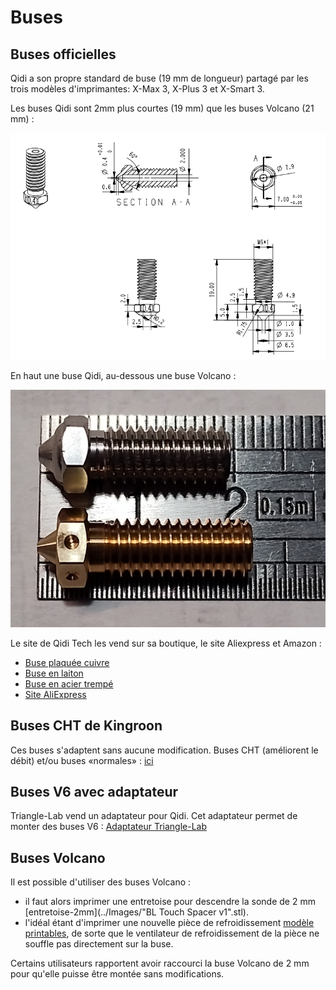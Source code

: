 # Buses

## Buses officielles

Qidi a son propre standard de buse (19 mm de longueur) partagé par les trois modèles d'imprimantes: X-Max 3, X-Plus 3 et X-Smart 3.

Les buses Qidi sont 2mm plus courtes (19 mm) que les buses Volcano (21 mm) :

![documentation qidi](../Images/xmax3-nozzle-size-diagram.png)

En haut une buse Qidi, au-dessous une buse Volcano :

![comparaison buses](../Images/comparaison-buses-xmax3-volcano.jpg)

Le site de Qidi Tech les vend sur sa boutique, le site Aliexpress et Amazon :
- [Buse plaquée cuivre](https://qidi3d.com/collections/x-max-3-accessories/products/x-max-3-x-plus-3-x-smart-3-copper-plated-nozzle)
- [Buse en laiton](https://qidi3d.com/products/x-max-3-x-plus-3-x-smart-3-brass-hot-end-1?variant=41573859786892)
- [Buse en acier trempé](https://qidi3d.com/products/x-max-3-x-plus-3-x-smart-3-hardened-steel-nozzle?variant=41521850384524)
- [Site AliExpress](https://fr.aliexpress.com/item/1005005476021622.html)

## Buses CHT de Kingroon

Ces buses s'adaptent sans aucune modification.
Buses CHT (améliorent le débit) et/ou buses «normales» : [ici](https://fr.aliexpress.com/item/1005006235068336.html)

## Buses V6 avec adaptateur

Triangle-Lab vend un adaptateur pour Qidi. Cet adaptateur permet de monter des buses V6 :
[Adaptateur Triangle-Lab](https://www.trianglelab.net/products/adapters-for-qidi-hotend?VariantsId=11364)

## Buses Volcano

Il est possible d'utiliser des buses Volcano :
- il faut alors imprimer une entretoise pour descendre la sonde de 2 mm [entretoise-2mm](../Images/"BL Touch Spacer v1".stl).
- l'idéal étant d'imprimer une nouvelle pièce de refroidissement [modèle printables](https://www.printables.com/fr/model/634938-qidi-x-smartplusmax-3-fan-duct-for-volcano-nozzle-/files), de sorte que le ventilateur
de refroidissement de la pièce ne souffle pas directement sur la buse.

Certains utilisateurs rapportent avoir raccourci la buse Volcano de 2 mm pour qu'elle puisse être montée sans modifications.

